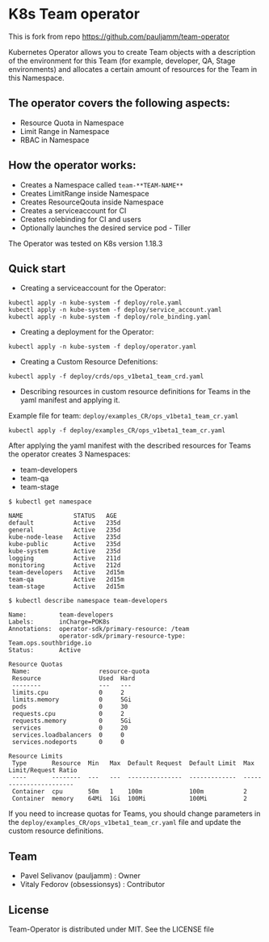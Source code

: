 # K8s Team operator
 
This is fork from repo https://github.com/pauljamm/team-operator

Kubernetes Operator allows you to create Team objects with a description of the environment for this Team (for example, developer, QA, Stage environments) and allocates a certain amount of resources for the Team in this Namespace.

## The operator covers the following aspects:
 * Resource Quota in Namespace
 * Limit Range in Namespace
 * RBAC in Namespace

## How the operator works:
- Creates a Namespace called `team-**TEAM-NAME**`
- Creates LimitRange inside Namespace
- Creates ResourceQouta inside Namespace 
- Creates a serviceaccount for CI
- Creates rolebinding for CI and users
- Optionally launches the desired service pod - Tiller

The Operator was tested on K8s version 1.18.3

## Quick start

* Creating a serviceaccount for the Operator:

```
kubectl apply -n kube-system -f deploy/role.yaml
kubectl apply -n kube-system -f deploy/service_account.yaml
kubectl apply -n kube-system -f deploy/role_binding.yaml
```

* Creating a deployment for the Operator:

```
kubectl apply -n kube-system -f deploy/operator.yaml 
```

* Creating a Custom Resource Defenitions:
```
kubectl apply -f deploy/crds/ops_v1beta1_team_crd.yaml
```

* Describing resources in custom resource definitions for Teams in the yaml manifest and applying it.

Example file for team: `deploy/examples_CR/ops_v1beta1_team_cr.yaml`
```
kubectl apply -f deploy/examples_CR/ops_v1beta1_team_cr.yaml
```

After applying the yaml manifest with the described resources for Teams the operator creates 3 Namespaces:
 - team-developers
 - team-qa
 - team-stage

```
$ kubectl get namespace

NAME              STATUS   AGE
default           Active   235d
general           Active   235d
kube-node-lease   Active   235d
kube-public       Active   235d
kube-system       Active   235d
logging           Active   211d
monitoring        Active   212d
team-developers   Active   2d15m
team-qa           Active   2d15m
team-stage        Active   2d15m
```

```
$ kubectl describe namespace team-developers

Name:         team-developers
Labels:       inCharge=POK8s
Annotations:  operator-sdk/primary-resource: /team
              operator-sdk/primary-resource-type: Team.ops.southbridge.io
Status:       Active

Resource Quotas
 Name:                   resource-quota
 Resource                Used  Hard
 --------                ---   ---
 limits.cpu              0     2
 limits.memory           0     5Gi
 pods                    0     30
 requests.cpu            0     2
 requests.memory         0     5Gi
 services                0     20
 services.loadbalancers  0     0
 services.nodeports      0     0

Resource Limits
 Type       Resource  Min   Max  Default Request  Default Limit  Max Limit/Request Ratio
 ----       --------  ---   ---  ---------------  -------------  -----------------------
 Container  cpu       50m   1    100m             100m           2
 Container  memory    64Mi  1Gi  100Mi            100Mi          2
```


If you need to increase quotas for Teams, you should change parameters in the `deploy/examples_CR/ops_v1beta1_team_cr.yaml` file and update the custom resource definitions.

## Team
* Pavel Selivanov (pauljamm) : Owner
* Vitaly Fedorov (obsessionsys) : Сontributor

## License
Team-Operator is distributed under MIT. 
See the LICENSE file